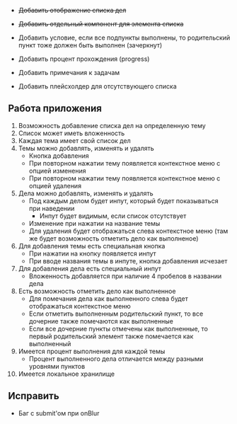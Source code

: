-   ~~Добавить отображение списка дел~~
-   ~~Добавить отдельный компонент для элемента списка~~

-   Добавить условие, если все подпункты выполнены, то родительский пункт тоже должен быть выполнен (зачеркнут)
-   Добавить процент прохождения (progress)
-   Добавить примечания к задачам
-   Добавить плейсхолдер для отсутствующего списка

## Работа приложения

1. Возможность добавление списка дел на определенную тему
2. Список может иметь вложенность
3. Каждая тема имеет свой список дел
4. Темы можно добавлять, изменять и удалять
    - Кнопка добавления
    - При повторном нажатии тему появляется контекстное меню с опцией изменения
    - При повторном нажатии тему появляется контекстное меню с опцией удаления
5. Дела можно добавлять, изменять и удалять
    - Под каждым делом будет инпут, который будет показываться при наведении
        - Инпут будет видимым, если список отсутствует
    - Изменение при нажатии на название темы
    - Для удаления будет отображаться слева контекстное меню (там же будет возможность отметить дело как выполненое)
6. Для добавления темы есть специальная кнопка
    - При нажатии на кнопку появляется инпут
    - При вводе названия темы в инпуте, кнопка добавления исчезает
7. Для добавления дела есть специальный инпут
    - Вложенность добавляется при наличие 4 пробелов в названии дела
8. Есть возможность отметить дело как выполненное
    - Для помечания дела как выполненного слева будет отображаться контекстное меню
    - Если отметить выполненным родительский пункт, то все дочерние также помечаются как выполненные
    - Если все дочерние пункты отмечены как выполненные, то первый родительский элемент также помечается как выполненный
9. Имеется процент выполнения для каждой темы
    - Процент выполненного дела отличается между разными уровнями пунктов
10. Имеется локальное хранилище

## Исправить

-   Баг с submit'ом при onBlur
